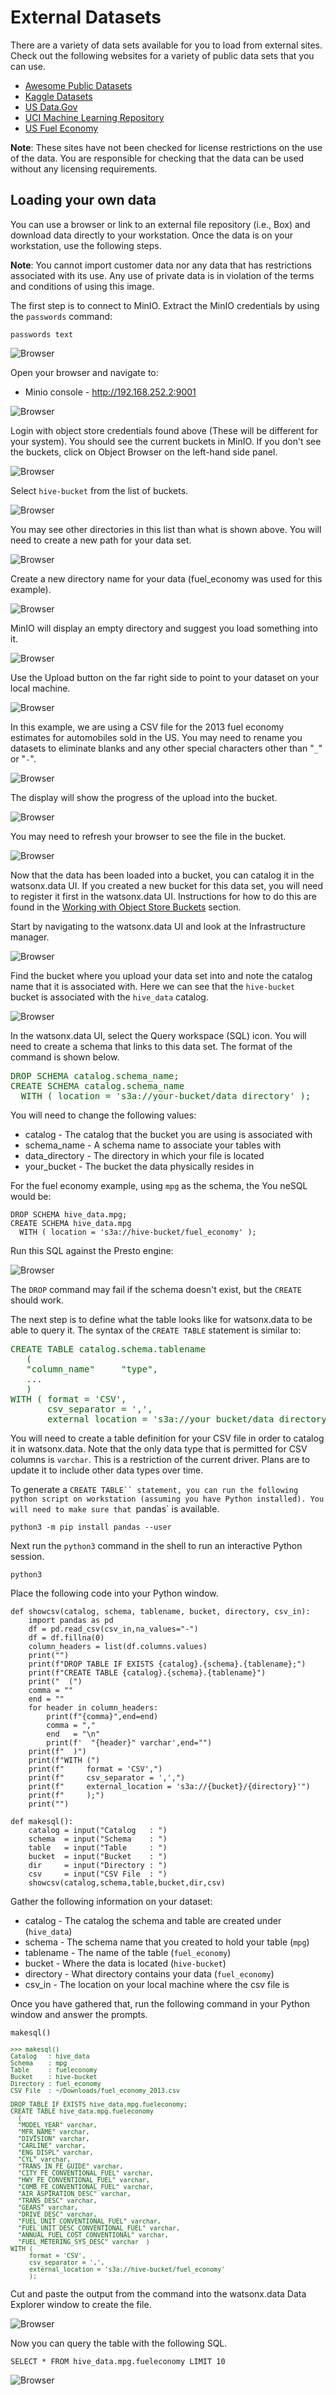 # External Datasets

There are a variety of data sets available for you to load from external sites. Check out the following websites for a variety of public data sets that you can use.

* <a href="https://github.com/awesomedata/awesome-public-datasets" target="_blank">Awesome Public Datasets</a>
* <a href="https://www.kaggle.com/datasets" target="_blank">Kaggle Datasets</a>
* <a href="https://data.gov/" target="_blank">US Data.Gov</a>
* <a href="https://archive.ics.uci.edu/datasets" target="_blank">UCI Machine Learning Repository</a>
* <a href="https://www.fueleconomy.gov/feg/download.shtml" target="_blank">US Fuel Economy</a>

**Note**: These sites have not been checked for license restrictions on the use of the data. You are responsible for checking that the data can be used without any licensing requirements.

## Loading your own data

You can use a browser or link to an external file repository (i.e., Box) and download data directly to your workstation. Once the data is on your workstation, use the following steps. 

**Note**: You cannot import customer data nor any data that has restrictions associated with its use. Any use of private data is in violation of the terms and conditions of using this image.

The first step is to connect to MinIO. Extract the MinIO credentials by using the `passwords` command:
```
passwords text
```

![Browser](wxd-images/wxd-showpasswords.png)

Open your browser and navigate to:

   * Minio console - <a href="http://192.168.252.2:9001" target="_blank">http://192.168.252.2:9001</a>
   
![Browser](wxd-images/minio-logon.png)
 
Login with object store credentials found above (These will be different for your system). You should see the current buckets in MinIO. If you don't see the buckets, click on Object Browser on the left-hand side panel.

![Browser](wxd-images/minio-objects.png)

Select `hive-bucket` from the list of buckets.

![Browser](wxd-images/minio-hive-bucket.png)

You may see other directories in this list than what is shown above. You will need to create a new path for your data set. 

![Browser](wxd-images/minio-new-path.png)

Create a new directory name for your data (fuel_economy was used for this example). 

![Browser](wxd-images/minio-fuel-economy.png)

MinIO will display an empty directory and suggest you load something into it.

![Browser](wxd-images/minio-empty-directory.png)

Use the Upload button on the far right side to point to your dataset on your local machine. 

![Browser](wxd-images/minio-update-file-menu.png)

In this example, we are using a CSV file for the 2013 fuel economy estimates for automobiles sold in the US. You may need to rename you datasets to eliminate blanks and any other special characters other than "`_`" or "`-`".

![Browser](wxd-images/minio-file-selection.png)

The display will show the progress of the upload into the bucket.

![Browser](wxd-images/minio-upload-complete.png)

You may need to refresh your browser to see the file in the bucket.

![Browser](wxd-images/minio-file-loaded.png)

Now that the data has been loaded into a bucket, you can catalog it in the watsonx.data UI. If you created a new bucket for this data set, you will need to register it first in the watsonx.data UI. Instructions for how to do this are found in the [Working with Object Store Buckets](wxd-objectstore.md) section.

Start by navigating to the watsonx.data UI and look at the Infrastructure manager. 

![Browser](wxd-images/watsonx-sample-infrastructure.png)

Find the bucket where you upload your data set into and note the catalog name that it is associated with. Here we can see that the `hive-bucket` bucket is associated with the `hive_data` catalog.

![Browser](wxd-images/watsonx-buckets.png)

In the watsonx.data UI, select the Query workspace (SQL) icon. You will need to create a schema that links to this data set. The format of the command is shown below.

<pre style="color: darkgreen; overflow: auto">
DROP SCHEMA catalog.schema_name;
CREATE SCHEMA catalog.schema_name 
  WITH ( location = 's3a://your-bucket/data_directory' );
</pre>

You will need to change the following values:

* catalog - The catalog that the bucket you are using is associated with
* schema_name - A schema name to associate your tables with
* data_directory - The directory in which your file is located
* your_bucket - The bucket the data physically resides in

For the fuel economy example, using `mpg` as the schema, the You neSQL would be:

```
DROP SCHEMA hive_data.mpg;
CREATE SCHEMA hive_data.mpg 
  WITH ( location = 's3a://hive-bucket/fuel_economy' );
```

Run this SQL against the Presto engine:

![Browser](wxd-images/watsonx-create-fuelschema.png)

The `DROP` command may fail if the schema doesn't exist, but the `CREATE` should work. 

The next step is to define what the table looks like for watsonx.data to be able to query it. The syntax of the `CREATE TABLE` statement is similar to:

<pre style="color: darkgreen; overflow: auto">
CREATE TABLE catalog.schema.tablename
   (
   "column_name"     "type",
   ...
   )
WITH ( format = 'CSV', 
       csv_separator = ',', 
       external_location = 's3a://your_bucket/data_directory');
</pre>

You will need to create a table definition for your CSV file in order to catalog it in watsonx.data. Note that the only data type that is permitted for CSV columns is `varchar`. This is a restriction of the current driver. Plans are to update it to include other data types over time.

To generate a `CREATE TABLE`` statement, you can run the following python script on workstation (assuming you have Python installed). You will need to make sure that `pandas` is available.

```
python3 -m pip install pandas --user
```

Next run the `python3` command in the shell to run an interactive Python session.

```
python3
```

Place the following code into your Python window.

```
def showcsv(catalog, schema, tablename, bucket, directory, csv_in):
    import pandas as pd
    df = pd.read_csv(csv_in,na_values="-")
    df = df.fillna(0)
    column_headers = list(df.columns.values)
    print("")
    print(f"DROP TABLE IF EXISTS {catalog}.{schema}.{tablename};")
    print(f"CREATE TABLE {catalog}.{schema}.{tablename}")
    print("  (")
    comma = ""
    end = ""
    for header in column_headers:   
        print(f"{comma}",end=end)
        comma = ","
        end   = "\n"
        print(f'  "{header}" varchar',end="")
    print(f"  )") 
    print(f"WITH (")
    print(f"     format = 'CSV',")
    print(f"     csv_separator = ',',")
    print(f"     external_location = 's3a://{bucket}/{directory}'")
    print(f"     );")
    print("")

def makesql():
    catalog = input("Catalog   : ")
    schema  = input("Schema    : ")
    table   = input("Table     : ")
    bucket  = input("Bucket    : ")
    dir     = input("Directory : ")
    csv     = input("CSV File  : ")
    showcsv(catalog,schema,table,bucket,dir,csv)

```

Gather the following information on your dataset:

* catalog - The catalog the schema and table are created under (`hive_data`)
* schema - The schema name that you created to hold your table (`mpg`)
* tablename - The name of the table (`fuel_economy`)
* bucket - Where the data is located (`hive-bucket`)
* directory - What directory contains your data (`fuel_economy`)
* csv_in - The location on your local machine where the csv file is 

Once you have gathered that, run the following command in your Python window and answer the prompts.

```
makesql()
```
<pre style="font-size: small; color: darkgreen; overflow: auto">
>>> makesql()
Catalog   : hive_data
Schema    : mpg
Table     : fueleconomy
Bucket    : hive-bucket
Directory : fuel_economy
CSV File  : ~/Downloads/fuel_economy_2013.csv

DROP TABLE IF EXISTS hive_data.mpg.fueleconomy;
CREATE TABLE hive_data.mpg.fueleconomy
  (
  "MODEL_YEAR" varchar,
  "MFR_NAME" varchar,
  "DIVISION" varchar,
  "CARLINE" varchar,
  "ENG_DISPL" varchar,
  "CYL" varchar,
  "TRANS_IN_FE_GUIDE" varchar,
  "CITY_FE_CONVENTIONAL_FUEL" varchar,
  "HWY_FE_CONVENTIONAL_FUEL" varchar,
  "COMB_FE_CONVENTIONAL_FUEL" varchar,
  "AIR_ASPIRATION_DESC" varchar,
  "TRANS_DESC" varchar,
  "GEARS" varchar,
  "DRIVE_DESC" varchar,
  "FUEL_UNIT_CONVENTIONAL_FUEL" varchar,
  "FUEL_UNIT_DESC_CONVENTIONAL_FUEL" varchar,
  "ANNUAL_FUEL_COST_CONVENTIONAL" varchar,
  "FUEL_METERING_SYS_DESC" varchar  )
WITH (
     format = 'CSV',
     csv_separator = ',',
     external_location = 's3a://hive-bucket/fuel_economy'
     );
</pre>

Cut and paste the output from the command into the watsonx.data Data Explorer window to create the file.

![Browser](wxd-images/watsonx-create-mpg.png)

Now you can query the table with the following SQL.

```
SELECT * FROM hive_data.mpg.fueleconomy LIMIT 10
```

![Browser](wxd-images/watsonx-results.png)